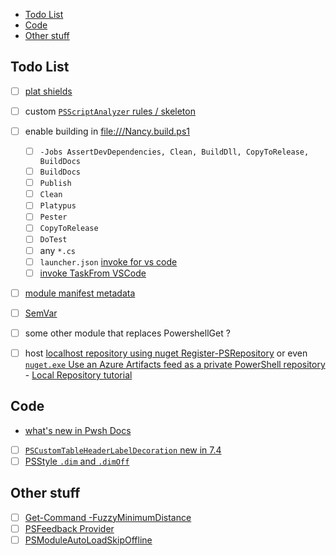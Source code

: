 - [Todo List](#todo-list)
- [Code](#code)
- [Other stuff](#other-stuff)

## Todo List

- [ ] [plat shields](https://learn.microsoft.com/en-us/powershell/scripting/gallery/concepts/publishing-guidelines?view=powershell-7.4#tag-your-package-with-the-compatible-pseditions-and-platforms)
- [ ] custom [`PSScriptAnalyzer` rules / skeleton](https://learn.microsoft.com/en-us/powershell/scripting/gallery/concepts/publishing-guidelines?view=powershell-7.3#use-psscriptanalyzer)
- [ ] enable building in <file:///Nancy.build.ps1>
  - [ ] `-Jobs AssertDevDependencies, Clean, BuildDll, CopyToRelease, BuildDocs`
  - [ ] `BuildDocs`
  - [ ] `Publish`
  - [ ] `Clean`
  - [ ] `Platypus`
  - [ ] `Pester`
  - [ ] `CopyToRelease`
  - [ ] `DoTest`
  - [ ] any `*.cs`
  - [ ] `launcher.json` [invoke for vs code](https://github.com/nightroman/Invoke-Build/wiki/Debugging-Tips)
  - [ ] [invoke TaskFrom VSCode](https://github.com/nightroman/Invoke-Build/wiki/Invoke-Task-from-VSCode)

- [ ] [module manifest metadata](https://learn.microsoft.com/en-us/powershell/scripting/gallery/concepts/package-manifest-affecting-ui?view=powershell-7.3)
- [ ] [SemVar](https://learn.microsoft.com/en-us/powershell/scripting/gallery/concepts/publishing-guidelines?view=powershell-7.3#best-practices-for-publishing-packages)
- [ ] some other module that replaces PowershellGet ? 

- [ ] host [localhost repository using nuget Register-PSRepository](https://learn.microsoft.com/en-us/powershell/scripting/gallery/how-to/working-with-local-psrepositories?view=powershell-7.3#creating-a-local-repository) or even [`nuget.exe` Use an Azure Artifacts feed as a private PowerShell repository](https://learn.microsoft.com/en-us/azure/devops/artifacts/tutorials/private-powershell-library?view=azure-devops) - [Local Repository tutorial](https://learn.microsoft.com/en-us/powershell/scripting/gallery/how-to/working-with-local-psrepositories?view=powershell-7.3#registering-a-local-repository)

## Code

- [what's new in Pwsh Docs](https://learn.microsoft.com/en-us/powershell/scripting/community/2023-updates?view=powershell-7.4)
- [ ] [`PSCustomTableHeaderLabelDecoration` new in 7.4](https://learn.microsoft.com/en-us/powershell/scripting/learn/experimental-features?view=powershell-7.3#pscustomtableheaderlabeldecoration)
- [ ] [PSStyle `.dim` and `.dimOff`](https://github.com/PowerShell/PowerShell/pull/18653)

## Other stuff 

- [ ] [Get-Command -FuzzyMinimumDistance](https://github.com/PowerShell/PowerShell/pull/18261)
- [ ] [PSFeedback Provider](https://learn.microsoft.com/en-us/powershell/scripting/learn/experimental-features?view=powershell-7.4#psfeedbackprovider)
- [ ] [PSModuleAutoLoadSkipOffline](https://learn.microsoft.com/en-us/powershell/scripting/learn/experimental-features?view=powershell-7.4#psmoduleautoloadskipofflinefiles)
